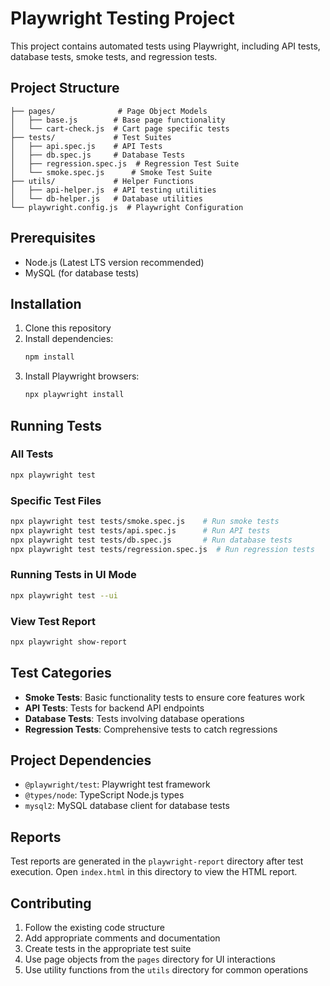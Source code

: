 # Playwright Testing Project

This project contains automated tests using Playwright, including API tests, database tests, smoke tests, and regression tests.

## Project Structure

```
├── pages/              # Page Object Models
│   ├── base.js        # Base page functionality
│   └── cart-check.js  # Cart page specific tests
├── tests/             # Test Suites
│   ├── api.spec.js    # API Tests
│   ├── db.spec.js     # Database Tests
│   ├── regression.spec.js  # Regression Test Suite
│   └── smoke.spec.js      # Smoke Test Suite
├── utils/             # Helper Functions
│   ├── api-helper.js  # API testing utilities
│   └── db-helper.js   # Database utilities
└── playwright.config.js  # Playwright Configuration
```

## Prerequisites

- Node.js (Latest LTS version recommended)
- MySQL (for database tests)

## Installation

1. Clone this repository
2. Install dependencies:
   ```bash
   npm install
   ```
3. Install Playwright browsers:
   ```bash
   npx playwright install
   ```

## Running Tests

### All Tests
```bash
npx playwright test
```

### Specific Test Files
```bash
npx playwright test tests/smoke.spec.js    # Run smoke tests
npx playwright test tests/api.spec.js      # Run API tests
npx playwright test tests/db.spec.js       # Run database tests
npx playwright test tests/regression.spec.js  # Run regression tests
```

### Running Tests in UI Mode
```bash
npx playwright test --ui
```

### View Test Report
```bash
npx playwright show-report
```

## Test Categories

- **Smoke Tests**: Basic functionality tests to ensure core features work
- **API Tests**: Tests for backend API endpoints
- **Database Tests**: Tests involving database operations
- **Regression Tests**: Comprehensive tests to catch regressions

## Project Dependencies

- `@playwright/test`: Playwright test framework
- `@types/node`: TypeScript Node.js types
- `mysql2`: MySQL database client for database tests

## Reports

Test reports are generated in the `playwright-report` directory after test execution. Open `index.html` in this directory to view the HTML report.

## Contributing

1. Follow the existing code structure
2. Add appropriate comments and documentation
3. Create tests in the appropriate test suite
4. Use page objects from the `pages` directory for UI interactions
5. Use utility functions from the `utils` directory for common operations